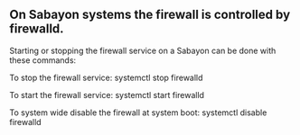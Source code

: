## On Sabayon systems the firewall is controlled by firewalld.

Starting or stopping the firewall service on a Sabayon can be done with these commands:

To stop the firewall service:
  systemctl stop firewalld

To start the firewall service:
  systemctl start firewalld

To system wide disable the firewall at system boot:
  systemctl disable firewalld
